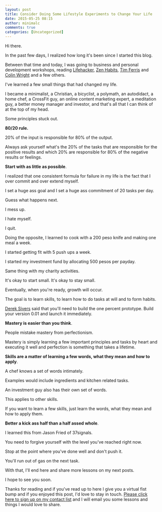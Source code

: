 ```yaml
---
layout: post
title: Consider Doing Some Lifestyle Experiments to Change Your Life
date: 2015-05-25 08:15
author: minimalc
comments: true
categories: [Uncategorized]
---
```


Hi there. 

In the past few days, I realized how long it's been since I started this blog. 

Between that time and today, I was going to business and personal development workshops, reading [Lifehacker](http://lifehacker.com), [Zen Habits](http://zenhabits.net), [Tim Ferris](http://fourhourworkweek.com) and [Colin Wright](http://exilelifestyle.com) and a few others.

I've learned a few small things that had changed my life. 

I became a minimalist, a Christian, a bicyclist, a polymath, an autodidact, a home chef, a CrossFit guy, an online content marketing expert, a meditation guy, a better money manager and investor, and that's all that I can think of at the top of my head.

Some principles stuck out.

**80/20 rule.**

20% of the input is responsible for 80% of the output. 

Always ask yourself what's the 20% of the tasks that are responsible for the positive results and which 20% are responsible for 80% of the negative results or feelings.

**Start with as little as possible**. 

I realized that one consistent formula for failure in my life is the fact that I over commit and over extend myself. 

I set a huge ass goal and I set a huge ass commitment of 20 tasks per day. 

Guess what happens next. 

I mess up. 

I hate myself. 

I quit. 

Doing the opposite, I learned to cook with a 200 peso knife and making one meal a week. 

I started getting fit with 5 push ups a week. 

I started my investment fund by allocating 500 pesos per payday. 

Same thing with my charity activities. 

It's okay to start small. It's okay to stay small. 

Eventually, when you're ready, growth will occur. 

The goal is to learn skills, to learn how to do tasks at will and to form habits. 

[Derek Sivers](http://sivers.org) said that you'll need to build the one percent prototype. Build your version 0.01 and launch it immediately.

**Mastery is easier than you think**. 

People mistake mastery from perfectionism. 

Mastery is simply learning a few important principles and tasks by heart and executing it well and perfection is something that takes a lifetime.

**Skills are a matter of learning a few words, what they mean and how to apply**. 

A chef knows a set of words intimately. 

Examples would include ingredients and kitchen related tasks. 

An investment guy also has their own set of words. 

This applies to  other skills. 

If you want to learn a few skills, just learn the words, what they mean and how to apply them.

**Better a kick ass half than a half assed whole**.

I learned this from Jason Fried of 37signals. 

You need to forgive yourself with the level you've reached right now. 

Stop at the point where you've done well and don't push it. 

You'll run out of gas on the next task.

With that, I'll end here and share more lessons on my next posts. 

I hope to see you soon.

Thanks for reading and if you've read up to here I give you a virtual fist bump and if you enjoyed this post, I'd love to stay in touch. [Please click here to sign up on my contact list](http://eepurl.com/oCUar) and I will email you some lessons and things I would love to share. 
